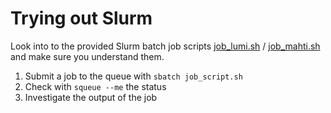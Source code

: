 # Trying out Slurm

Look into to the provided Slurm batch job scripts [job_lumi.sh](job_lumi.sh) / [job_mahti.sh](job_mahti.sh)
and make sure you understand them.

1. Submit a job to the queue with `sbatch job_script.sh`
2. Check with `squeue --me` the status
3. Investigate the output of the job
